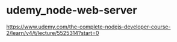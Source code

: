 # udemy_node-web-server
https://www.udemy.com/the-complete-nodejs-developer-course-2/learn/v4/t/lecture/5525314?start=0
